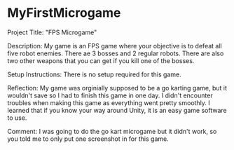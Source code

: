 # MyFirstMicrogame
Project Title: "FPS Microgame" 

Description: My game is an FPS game where your objective is to defeat all five robot enemies. There ae 3 bosses and 2 regular robots. There are also two other weapons that you can get if you kill one of the bosses. 

Setup Instructions: There is no setup required for this game. 

Reflection: My game was orginially supposed to be a go karting game, but it wouldn't save so I had to finish this game in one day. I didn't encounter troubles when making this game as everything went pretty smoothly. I learned that if you know your way around Unity, it is an easy game software to use.

Comment: I was going to do the go kart microgame but it didn't work, so you told me to only put one screenshot in for this game.
